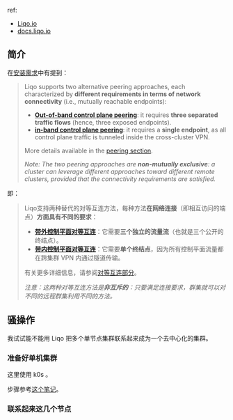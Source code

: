 ref:

- [Liqo.io](https://liqo.io/)
- [docs.liqo.io](https://docs.liqo.io/en/latest/)

## 简介

在[安装需求](https://docs.liqo.io/en/latest/installation/requirements.html)中有提到：

> Liqo supports two alternative peering approaches, each characterized by **different requirements in terms of network connectivity** (i.e., mutually reachable endpoints):
> 
> - [**Out-of-band control plane peering**](https://docs.liqo.io/en/latest/features/peering.html#featurespeeringoutofbandcontrolplane): it requires **three separated traffic flows** (hence, three exposed endpoints).
> - [**in-band control plane peering**](https://docs.liqo.io/en/latest/features/peering.html#featurespeeringinbandcontrolplane): it requires a **single endpoint**, as all control plane traffic is tunneled inside the cross-cluster VPN.
> 
> More details available in the [peering section](https://docs.liqo.io/en/latest/features/peering.html).
> 
> *Note: The two peering approaches are **non-mutually exclusive**: a cluster can leverage different approaches toward different remote clusters, provided that the connectivity requirements are satisfied.*
> 

即：

> Liqo支持两种替代的对等互连方法，每种方法**在网络连接**（即相互访问的端点）**方面具有不同的要求**：
> 
> - [**带外控制平面对等互连**](https://docs.liqo.io/en/latest/features/peering.html#featurespeeringoutofbandcontrolplane)：它需要**三个独立的流量流**（也就是三个公开的终结点）。
> - [**带内控制平面对等互连**](https://docs.liqo.io/en/latest/features/peering.html#featurespeeringinbandcontrolplane)：它需要**单个终结点**，因为所有控制平面流量都在跨集群 VPN 内通过隧道传输。
>     
> 有关更多详细信息，请参阅[对等互连部分](https://docs.liqo.io/en/latest/features/peering.html)。
> 
> *注意：这两种对等互连方法是**非互斥的**：只要满足连接要求，群集就可以对不同的远程群集利用不同的方法。*
> 

## 骚操作

我试试能不能用 Liqo 把多个单节点集群联系起来成为一个去中心化的集群。

### 准备好单机集群

这里使用 k0s 。

步骤参考[这个笔记](../k0s-note#单机模式)。

### 联系起来这几个节点





